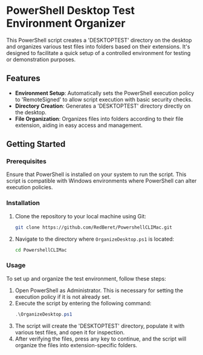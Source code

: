 # PowerShell Desktop Test Environment Organizer

This PowerShell script creates a 'DESKTOPTEST' directory on the desktop and organizes various test files into folders based on their extensions. It's designed to facilitate a quick setup of a controlled environment for testing or demonstration purposes.

## Features

- **Environment Setup**: Automatically sets the PowerShell execution policy to 'RemoteSigned' to allow script execution with basic security checks.
- **Directory Creation**: Generates a 'DESKTOPTEST' directory directly on the desktop.
- **File Organization**: Organizes files into folders according to their file extension, aiding in easy access and management.

## Getting Started

### Prerequisites

Ensure that PowerShell is installed on your system to run the script. This script is compatible with Windows environments where PowerShell can alter execution policies.

### Installation

1. Clone the repository to your local machine using Git:
   ```bash
   git clone https://github.com/RedBeret/PowershellCLIMac.git
   ```
2. Navigate to the directory where `OrganizeDesktop.ps1` is located:
   ```bash
   cd PowershellCLIMac
   ```

### Usage

To set up and organize the test environment, follow these steps:

1. Open PowerShell as Administrator. This is necessary for setting the execution policy if it is not already set.
2. Execute the script by entering the following command:
   ```powershell
   .\OrganizeDesktop.ps1
   ```
3. The script will create the 'DESKTOPTEST' directory, populate it with various test files, and open it for inspection.
4. After verifying the files, press any key to continue, and the script will organize the files into extension-specific folders.


